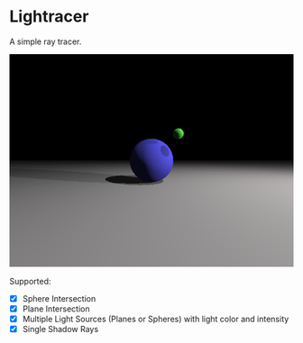 
# Lightracer

A simple ray tracer.

![Sample image](https://raw.githubusercontent.com/cowang4/lightracer/master/test.png "Sample image")

Supported:
- [x] Sphere Intersection
- [x] Plane Intersection
- [x] Multiple Light Sources (Planes or Spheres) with light color and intensity
- [x] Single Shadow Rays
